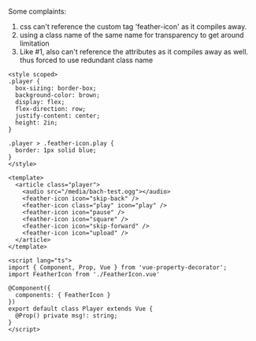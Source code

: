 Some complaints:

1. css can't reference the custom tag 'feather-icon' as it compiles away.
2. using a class name of the same name for transparency to get around limitation
3. Like #1, also can't reference the attributes as it compiles away as well. thus forced to use redundant class name 

```vue
<style scoped>
.player {
  box-sizing: border-box;
  background-color: brown;
  display: flex;
  flex-direction: row;
  justify-content: center;
  height: 2in;
}

.player > .feather-icon.play {
  border: 1px solid blue;
}
</style>

<template>
  <article class="player">
    <audio src="/media/bach-test.ogg"></audio>
    <feather-icon icon="skip-back" />
    <feather-icon class="play" icon="play" />
    <feather-icon icon="pause" />
    <feather-icon icon="square" />
    <feather-icon icon="skip-forward" />
    <feather-icon icon="upload" />
  </article>
</template>

<script lang="ts">
import { Component, Prop, Vue } from 'vue-property-decorator';
import FeatherIcon from './FeatherIcon.vue'

@Component({
  components: { FeatherIcon }
})
export default class Player extends Vue {
  @Prop() private msg!: string;
}
</script>
```